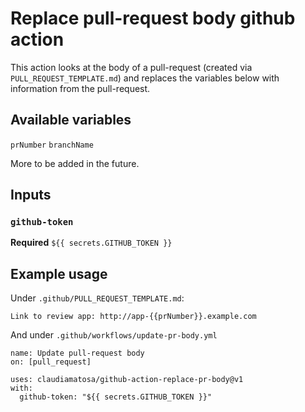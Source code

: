 # Replace pull-request body github action

This action looks at the body of a pull-request (created via `PULL_REQUEST_TEMPLATE.md`)
and replaces the variables below with information from the pull-request.

## Available variables

`prNumber`
`branchName`

More to be added in the future.

## Inputs

### `github-token`

**Required** `${{ secrets.GITHUB_TOKEN }}`

## Example usage

Under `.github/PULL_REQUEST_TEMPLATE.md`:

```
Link to review app: http://app-{{prNumber}}.example.com
```

And under `.github/workflows/update-pr-body.yml`

```
name: Update pull-request body
on: [pull_request]

uses: claudiamatosa/github-action-replace-pr-body@v1
with:
  github-token: "${{ secrets.GITHUB_TOKEN }}"
```
